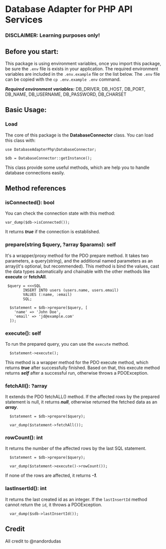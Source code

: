 # Database Adapter for PHP API Services

### DISCLAIMER: Learning purposes only!

## Before you start:
This package is using environment variables, once you import this package, be sure the `.env` file is exists in your application.
The required environment variables are included in the `.env.example` file or the list below.
The `.env` file can be copied with the `cp .env.example .env` command.

***Required environment variables:*** DB_DRIVER, DB_HOST, DB_PORT, DB_NAME, DB_USERNAME, DB_PASSWORD, DB_CHARSET

## Basic Usage:

### Load
The core of this package is the **DatabaseConnector** class. You can load this class with:
```
use DatabaseAdapterPhp\DatabaseConnector;

$db = DatabaseConnector::getInstance();

```

This class provide some useful methods, which are help you to handle database connections easily.

## Method references

### isConnected(): bool

You can check the connection state with this method:

```
var_dump($db->isConnected());

```

It returns ***true*** if the connection is established.

### prepare(string $query, ?array $params): self

It's a wrapper/proxy method for the PDO prepare method. It takes two parameters, a query(string), and the additional named parameters as an array(it's optional, but recommended). This method is bind the values, cast the data types automatically and chainable with the other methods like **execute** or **fetchAll**.

```
 $query = <<<SQL
        INSERT INTO users (users.name, users.email)
        VALUES (:name, :email)
        SQL;

  $statement = $db->prepare($query, [
    'name' => 'John Doe',
    'email' => 'jd@example.com'
  ]);
```

### execute(): self
To run the prepared query, you can use the `execute` method.

```
  $statement->execute();
```

This method is a wrapper method for the PDO execute method, which returns ***true*** after successfully finished. Based on that, this execute method returns ***self*** after a successful run, otherwise throws a PDOException.


### fetchAll(): ?array
It extends the PDO fetchALL() method. If the affected rows by the prepared statement is null, it returns ***null***, otherwise returned the fetched data as an ***array***.

```
  $statement = $db->prepare($query);

  var_dump($statement->fetchAll());

```

### rowCount(): int
It returns the number of the affected rows by the last SQL statement.

```
  $statement = $db->prepare($query);

  var_dump($statement->execute()->rowCount());

```
If none of the rows are affected, it returns ***-1***.

### lastInsertId(): int
It returns the last created id as an integer. If the `lastInsertId` method cannot return the `id`, it throws a PDOException.

```
  var_dump($sdb->lastInsertId());

```

## Credit
All credit to @nandordudas
